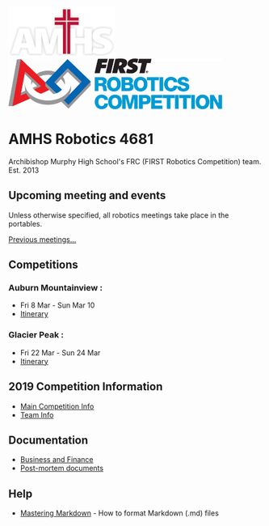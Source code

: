 
![AMHS Logo](img/amhs-logo-white-100.png) ![FRC Logo](img/frc-logo-100.png)

# AMHS Robotics 4681
Archibishop Murphy High School's FRC (FIRST Robotics Competition) team.  
Est. 2013

## Upcoming meeting and events

Unless otherwise specified, all robotics meetings take place in the portables.

[Previous meetings...](docs/2019/meetings-history.md)

## Competitions

### Auburn Mountainview : 
* Fri 8 Mar - Sun Mar 10
* [Itinerary](docs/2019/competition-auburn.md)
    
### Glacier Peak :
* Fri 22 Mar - Sun 24 Mar
* [Itinerary](docs/2019/competition-glacier-peak.md)

## 2019 Competition Information

* [Main Competition Info](docs/2019/README.md)
* [Team Info](docs/2019/teams)

## Documentation

* [Business and Finance](docs/2019/teams/business-team.md)
* [Post-mortem documents](docs/post-mortem.md)

## Help

* [Mastering Markdown](https://guides.github.com/features/mastering-markdown/) - How to format Markdown (.md) files
